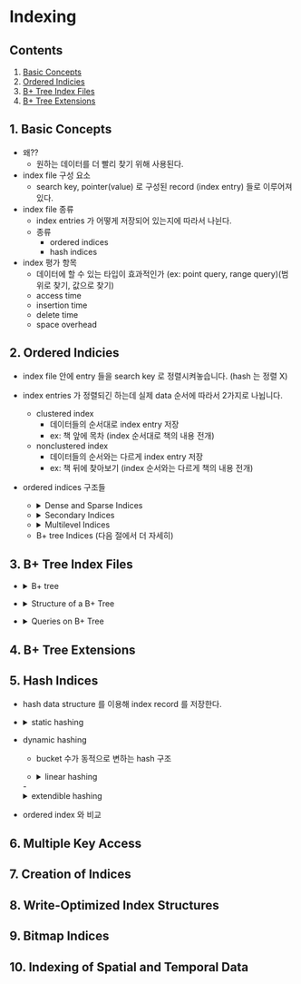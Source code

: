 # Indexing

## Contents

1. [Basic Concepts][link1]
2. [Ordered Indicies][link2]
3. [B+ Tree Index Files][link3]
4. [B+ Tree Extensions][link4]
   
## 1. Basic Concepts

* 왜??
  - 원하는 데이터를 더 빨리 찾기 위해 사용된다.
* index file 구성 요소
  - search key, pointer(value) 로 구성된 record (index entry) 들로 이루어져있다.
* index file 종류
  - index entries 가 어떻게 저장되어 있는지에 따라서 나뉜다.
  - 종류
    - ordered indices
    - hash indices
* index 평가 항목
  - 데이터에 할 수 있는 타입이 효과적인가 (ex: point query, range query)(범위로 찾기, 값으로 찾기)
  - access time
  - insertion time
  - delete time
  - space overhead

## 2. Ordered Indicies

* index file 안에 entry 들을 search key 로 정렬시켜놓습니다. (hash 는 정렬 X)
* index entries 가 정렬되긴 하는데 실제 data 순서에 따라서 2가지로 나뉩니다.
  - clustered index
    - 데이터들의 순서대로 index entry 저장
    - ex: 책 앞에 목차 (index 순서대로 책의 내용 전개)
  - nonclustered index
    - 데이터들의 순서와는 다르게 index entry 저장
    - ex: 책 뒤에 찾아보기 (index 순서와는 다르게 책의 내용 전개)
* ordered indices 구조들
  * <details><summary>Dense and Sparse Indices</summary>

    - Dense index
      - file 의 모든 search key, value 에 대해서 index record 를 가지고 있다.
      - file 의 모든 record 들에 대해서 갖고 있는게 아니었군
    - Sparse index
      - file 의 모든 search key, value 에 대해서 index record 갖지 않는다.
      - 어떻게 쓰나??
        - 접근 원하는 data 를 index entry 와 비교해서 근처 찾고 포인터 가리키는 곳 부터 시작해서 쭉 찾아간다.
        - 그래서 data 가 순서대로 정렬된 곳에서 사용가능하다. (sequentially ordered)
        - 어라 그냥 dense index 도 마찬가지인데 왜 모든 search key, value 에 대해서 indexing record 를 안 갖게하지??
        - index record 의 수를 줄이고 싶어서??
        - 뒤에 나올 multi level index 때문인듯 싶다. 상위 level 의 index file 들은 모든 search key, value 에 대해서 index record 를 갖는것은 아니니까??
  </details>

  * <details><summary>Secondary Indices</summary>

    - index records, 실제 데이터 record 들의 pointer 를 담고 있는 buckets, 실제 데이터들로 구성
    - index record 의 pointer 는 bucket 을 가리키고 bucket 의 포인터는 실제 record 을 가리킨다.
    - bucket 들은 모든 record 들을 다 가리키고 있어야 한다.
    - dense indices 여야 한다.
  </details>

  * <details><summary>Multilevel Indices</summary>

    - data 너무 많아서 index 만들었는데 index record 들도 너무 많아진다??
    - index 를 위한 index
    - inner index: 그냥 basic index file
    - outer index: inner index 에 대한 index file
  </details>

  * B+ tree Indices (다음 절에서 더 자세히)
  

## 3. B+ Tree Index Files

* <details><summary>B+ tree</summary>
  
  - index sequential file 은 파일이 커지면 커질 수록 degrade 된다.
  - 파일을 재구성 하면 되지만 빈번한 재구성은 좋지 못해
  - b+ tree 구조는 인덱스 구조로 널리 쓰인다.
  - root -> leaf 까지 모든 path 길이가 같다.
  - insertion 과 deletion 에 performance overhead 둔다
  - overhead 는 잦은 파일 수정 있을 때 좋다. (파일 재구성 비용 피할 수 있어서)
  - 노드들 반은 비어있다. -> 낭비되는 공간 있다.
  - 하지만 performance 때문에 참자
</details>

* <details><summary>Structure of a B+ Tree</summary>

  - B+ tree index 는 multilevel index 이지만 index-sequential file 은 아니다.
  - 일단 search key 중복 없다고 가정
  - 일반적인 Node 구조: P1 | K1 | P2 | K2 ... | K(n-1) | P(n)
  - leaf 구조: value 개수가 [(n - 1)/2] ~ (n - 1) 개 가질 수 있다. 최소 [(n - 1)/2] 개
  - B+ Tree 가 dense index 로 사용되면 leaf node 에 모든 search key 가 다 있을 것이다.
  - P(n) leaf node 의 n 번째 Pointer: 다음 leaf node 를 가리킨다. => sequential processing 효율적으로 하게
  - internal node 는 multilevel index 를 형성한다.
  - internal node 는 leaf node 와 같은데 다른 점은 leaf node 는 data 를 가리키는데 none leaf node 는 node 를 가리킨다.
  - internal node 는 [n / 2] ~ n 개의 pointer 를 갖고 있다. leaf node 는 p(n) 때문에 다른가 보다.
  - internal node 중 최상위 노드인 root node 는 [ n / 2 ] 보다 적은 pointer 가질 수 있다.
  - 하지만 반드시 적어도 포인터 두개 이상 가져야한다. (tree node 가 한 개 일때는 어쩔 수 없지만)
  - b+ tree 는 balance 하다. -> path length 다 같다 -> lookup, insertion. deltion 성능 굿
  - 일반적으로 search key 는 중복됨 -> search key 나오는 만큼 leaf node 에 저장 -> internal node 에 중복된 search key 생김 -> 성능 문제
  - 다른 방법은 각각의 search key 에 대한 pointer set 를 저장하는 방법 -> 더 복잡, 비효율적
  - 대부분의 db 들은 search key 를 unique 하게 만들어놓는다. primary key 와 묶어서 key 를 만든다 -> 그럼 프라이멀 키 때문에 unique 해진다.
  - 디비에서 자동적으로 extra attribute 를 내부적으로 붙인다고 한다. -> 중복을 제거하기 위해
</details>

* <details><summary>Queries on B+ Tree</summary>

  - find(v)
    1. root node 에서 시작
    2. 노드에서 제일 작은 key 부터 비교 시작 -> v 보다 큰 애들 중에 제일 작은 애 찾기
    3. 다음 노드로 넘어가기
      - 다 v 보다 작아서 못 찾았다. -> P(m) m 은 last non null pointer
      - 찾았는데 그 값이 v 랑 같다 -> P(i+1)
      - 찾음 -> P(i)
    4. leaf node 까지 반복
    5. leaf node 라면 key 중에 v 랑 같은게 있으면 return P(i) 없으면 null return
  - findRange(lb, ub)
    1. find(lb) 랑 마지막 leaf node 구하는 데까지 로직 같다.
    2. leaf node 찾았으면 Key 중에 lb 보다 큰 애들 중에 제일 작은 애 index 찾는다. 없으면 index 를 그 leaf node 갯수 + 1 로 설정 (다음 노드로 넘어가려고)
    3. lb, ub 사이에 있는 key 찾기
      - i 가 현재 leaf node 수 보다 작고 key 가 ub 보다 작으면 resultSet 에 넣고 i += 1
      - i 가 현재 leaf node 수 보다 작은데 key 가 ub 보다 크면 다 찾은거니 끝내기
      - i 가 현재 Leaf node 수 보다 크면 현재 leaf node 에서는 다 찾은겨. 다음 leaf 노드로 넘어가기 위해 다음 leaf node 있는지 검사하고 C = C.P(n+1) 하고 i = 1 로
      - 그 외는 다 찾은 거니 끝내기
    - resultSet return
  - insert(K, P)
    1. 넣어야 할 leaf node 찾기
    2. leaf node 꽉 차있는지 확인
      - 넣을 공간 있으면 넣기
      - 꽉 차 있으면 split
    3. split
       1. 새 노드 만들기
       2. 원래 노드에 있던 P(1) K(1) ... K(n-1) 을 T 에 저장해 놓기
       3. T 에 새로 추가되는 K, P 를 맞는 위치에 넣는다.
       4. 원래 leaf node 비운다
       5. 원래 leaf node 에 P(1) ~ K([n / 2])
       6. 새 leaf node 에 P([n / 2] + 1) ~ K(n)
       7. 원래 leaf node 부모에 새 leaf node 를 붙인다. key 는 새 leaf node 에서 제일 작은 key 로
</details>

## 4. B+ Tree Extensions

## 5. Hash Indices

* hash data structure 를 이용해 index record 를 저장한다.

* <details><summary>static hashing</summary>

  - bucket 수 정해져있다. => overflow 발생
  - record 분포가 불균형하다.
  - overflow handling
    - overflow bucket (closed addressing or closed hashing)
      - linked list 로 bucket 연결
    - linear probing
      - 다음 버킷 그냥 쓰기
  - 버킷 수 많으면 disc space 낭비, 적으면 overflow 으로 인한 성능 저하
  - solution
    - rehashing
      - 새 hash 함수와 파일 re-organization
      - expensive 하고 다른 operation 방해
    - dynamic hashing
      - 아래서 계속
  </details>

* dynamic hashing
  - bucket 수가 동적으로 변하는 hash 구조
  - <details><summary>linear hashing</summary>

    - 
  </details>
  - <details><summary>extendible hashing</summary>

    - 
  </details>

* ordered index 와 비교

## 6. Multiple Key Access

## 7. Creation of Indices

## 8. Write-Optimized Index Structures

## 9. Bitmap Indices

## 10. Indexing of Spatial and Temporal Data

[link1]: #user-content-1-basic-concepts
[link2]: #user-content-2-ordered-indicies
[link3]: #user-content-3-b-tree-index-files
[link4]: #user-content-4-b-tree-extensions
